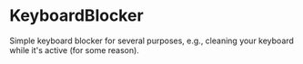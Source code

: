 # KeyboardBlocker
Simple keyboard blocker for several purposes, e.g., cleaning your keyboard while it's active (for some reason).
